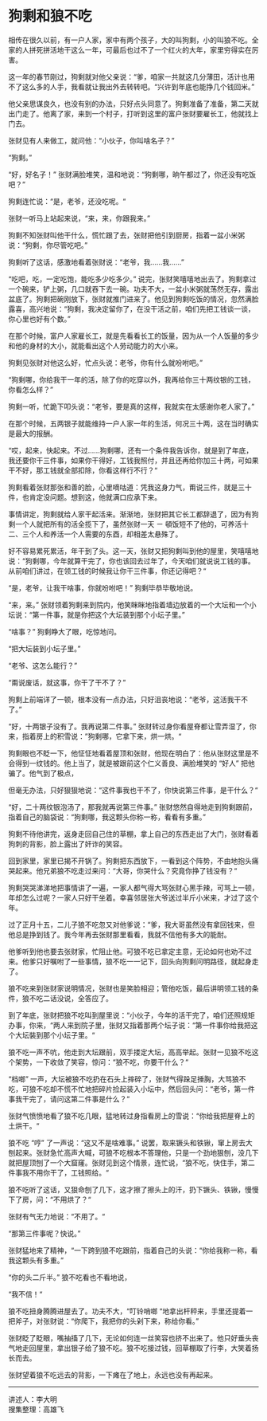 # 狗剩和狼不吃

相传在很久以前，有一户人家，家中有两个孩子，大的叫狗剩，小的叫狼不吃。全家的人拼死拼活地干这么一年，可最后也过不了一个红火的大年，家里穷得实在厉害。

这一年的春节刚过，狗剩就对他父亲说：“爹，咱家一共就这几分薄田，活计也用不了这么多的人手，我看就让我出外去转转吧。“兴许到年底也能挣几个钱回米。”

他父亲思谋良久，也没有别的办法，只好点头同意了。狗剩准备了准备，第二天就出门走了。他离了家，来到一个村子，打听到这里的富户张财要雇长工，他就找上门去。

张财见有人来做工，就问他：“小伙子，你叫啥名子？”

“狗剩。”

“好，好名子！” 张财满脸堆笑，温和地说：“狗剩哪，晌午都过了，你还没有吃饭吧？”

狗剩连忙说：“是，老爷，还没吃呢。“

张财一听马上站起来说，“来，来，你跟我来。”

狗剩不知张财叫他干什么，慌忙跟了去，张财把他引到厨房，指着一盆小米粥说：“狗剩，你尽管吃吧。”

狗剩听了这话，感激地看着张财说：“老爷，我……我……”

“吃吧，吃，一定吃饱，能吃多少吃多少。” 说完，张财笑嘻嘻地出去了。狗剩拿过一个碗来，铲上粥，几口就吞下去一碗。功夫不大，一盆小米粥就荡然无存，露出盆底了。狗剩把碗刚放下，张财就推门进来了。他见到狗剩吃饭的情况，忽然满脸露喜，高兴地说：“狗剩，我决定留你了，在没干活之前，咱们先把工钱谈一谈，你心里也好有个数。”

在那个时候，富户人家雇长工，就是先看看长工的饭量，因为从一个人饭量的多少和他的身材的大小，就能看出这个人劳动能力的大小来。

狗剩见张财对他这么好，忙点头说：老爷，你有什么就吩咐吧。”

“狗剩哪，你给我干一年的活，除了你的吃穿以外，我再给你三十两纹银的工钱，你看怎么样？”

狗剩一听，忙跪下叩头说：“老爷，要是真的这样，我就实在太感谢你老人家了。”

在那个时候，五两银子就能维持一户人家一年的生活，何况三十两，这在当时确实是最大的报酬。

“哎，起来，快起来。不过……狗剩哪，还有一个条件我告诉你，就是到了年底，我还要你干三件事，如果你干得好，工钱我照付，并且还再给你加三十两，可如果干不好，那工钱就全部扣除，你看这样行不行？“

狗剩看着张财那张和善的脸，心里嘀咕道：凭我这身力气，甭说三件，就是三十件，也肯定没问题。想到这，他就满口应承下来。

事情讲定，狗剩就给人家干起活来。渐渐地，张财把其它长工都辞退了，因为有狗剩一个人就把所有的活全揽下了，虽然张财一天 ㄧ 頓饭短不了他的，可养活十二、三个人和养活一个人需要的东酉，却相差太悬殊了。

好不容易累死累活，年干到了头。这一天，张财又把狗剩叫到他的屋里，笑嘻嘻地说：“狗剩哪，今年就算干完了，你也该回去过年了，今天咱们就说说工钱的事。从前咱们讲过，在领工钱的时候我让你干三件事，你还记得吧？“

“是，老爷，让我干啥事，你就吩咐吧！” 狗剩毕恭毕敬地说。

“来，来。” 张财领着狗剩来到院内，他笑眯眯地指着墙边放着的一个大坛和一个小坛说：“第一件事，就是你把这个大坛装到那个小坛子里。”

“啥事？” 狗剩睁大了眼，吃惊地问。

“把大坛装到小坛子里。”

“老爷、这怎么能行？”

“甭说废话，就这事，你干了干不了？”

狗剩上前端详了一顿，根本没有一点办法，只好沮丧地说：“老爷，这活我干不了。”

“好，十两银子没有了。我再说第二件事。” 张财转过身你看屋脊都让雪弄湿了，你来，指着房上的积雪说：”狗剩哪，它拿下来，烘一烘。“

狗剩眼也不眨一下，他怔怔地看着屋顶和张财，他现在明白了：他从张财这里是不会得到一纹钱的。他上当了，就是被跟前这个仁义善良、满脸堆笑的 “好人” 把他骗了。他气到了极点，

但毫无办法，只好狠狠地说：“这件事我也干不了，你快说第三件事，是干什么？“

“好，二十两纹银泡汤了，那我就再说第三件事。” 张财悠然自得地走到狗剩跟前，指着自己的脑袋说：“狗剩哪，我这颗头你称一称，看看有多重。”

狗剩不待他讲完，返身走回自己住的草棚，拿上自己的东西走出了大门，张财看着狗刺的背影，脸上露出了奸诈的笑容。

回到家里，家里已揭不开锅了。狗剩把东西放下，一看到这个阵势，不由地抱头痛哭起来。他兄弟狼不吃走过来问：“大哥，你哭什么？究竟你挣了钱没有？“

狗剩哭哭涕涕地把事情讲了一遍，一家人都气得大骂张财心黑手辣，可骂上一顿，年却怎么过呢？一家人只好干坐着。幸喜邻居张大爷送过半斤小米来，才过了这个年。

过了正月十五，二儿子狼不吃忽又对他爹说：“爹，我大哥虽然没有拿回钱来，但他总是挣到钱了。我今年再去张财那里看看，我就不信他有多大的能耐。

他爹听到他也要去张财家，忙阻止他。可狼不吃已拿定主意，无论如何也劝不过来。他爹只好嘱咐了一些事情，狼不吃一一记下，回头向狗剩问明路径，就起身走了。

狼不吃来到张财家说明情况，张财也是笑脸相迎；管他吃饭，最后讲明领工钱的条件，狼不吃二话没说，全答应了。

到了年底，张财把狼不吃叫到屋里说：“小伙子，今年的活干完了，咱们还照规矩办事，你来，“两人来到院子里，张财又指着那两个坛子说：“第一件事你给我把这个大坛裝到那个小坛子里。“

狼不吃一声不吭，他走到大坛跟前，双手搂定大坛，高高举起。张财一见狼不吃这个架势，一下收敛了笑容，惊问：“狼不吃，你要干什么？“

“档啷” 一声，大坛被狼不吃扔在石头上摔碎了，张财气得跺足捶胸，大骂狼不吃，可狼不吃却不慌不忙地把碎片捡起装入小坛中，然后回头问：“老爷，第一件事我干完了，请问这第二件事是什么？“

张财气愤愤地看了狼不吃几眼，猛地转过身指看房上的雪说：“你给我把屋脊上的土烘干。“

狼不吃 “哼” 了一声说：“这又不是啥难事。” 说罢，取来镢头和铁锹，窜上房去大刨起来。张财急忙高声大喊，可狼不吃根本不答理他，只是一个劲地狠刨，没几下就把屋顶刨了一个大窟窿。张财见到这个情景，连忙说，“狼不吃，快住手，第二件事我不用你干了，工钱照给。“

狼不吃听了这话，又狠命刨了几下，这才擦了擦头上的汗，扔下镢头、铁锹，慢慢下了房，问：“不用烘了？“

张财有气无力地说：“不用了。“

“那第三件事呢？快说。”

张财猛地来了精神，“一下跨到狼不吃跟前，指着自己的头说：“你给我称一称，看我这颗头有多重。”

“你的头二斤半。” 狼不吃看也不看地说，

“我不信！“

狼不吃扭身腾腾进屋去了。功夫不大，“叮铃哨啷 “地拿出杆秤来，手里还提着一把斧子，对张财说：“你爬下，我把你的头剁下来，称给你看。”

张财眨了眨眼，嘴抽搐了几下，无论如何连一丝笑容也挤不出来了。他只好垂头丧气地走回屋里，拿出银子给了狼不吃。狼不吃接过钱，回草棚取了行李，大笑着扬长而去。

张财望着狼不吃远去的背影，一下瘫在了地上，永远也没有再起来。

---

讲述人：李大明  
搜集整理：高雄飞